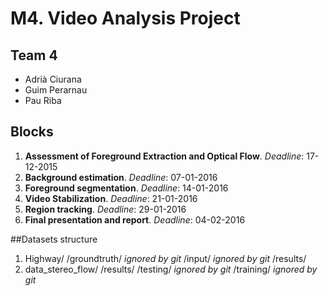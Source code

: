 # M4. Video Analysis Project
## Team 4
* Adrià Ciurana
* Guim Perarnau
* Pau Riba

## Blocks
1. **Assessment of Foreground Extraction and Optical Flow**. *Deadline*: 17-12-2015
2. **Background estimation**. *Deadline*: 07-01-2016
3. **Foreground segmentation**. *Deadline*: 14-01-2016
4. **Video Stabilization**. *Deadline*: 21-01-2016
5. **Region tracking**. *Deadline*: 29-01-2016
6. **Final presentation and report**. *Deadline*: 04-02-2016

##Datasets structure
1. Highway/
			/groundtruth/ *ignored by git*
			/input/ *ignored by git*
			/results/ 
2. data_stereo_flow/
			/results/
			/testing/ *ignored by git*
			/training/ *ignored by git*
